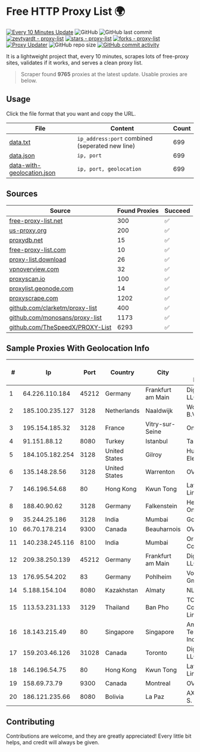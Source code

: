 
# Free HTTP Proxy List 🌍

[![Every 10 Minutes Update](https://github.com/mertguvencli/http-proxy-list/actions/workflows/main.yml/badge.svg?branch=main)](https://github.com/mertguvencli/http-proxy-list/actions/workflows/main.yml)
![GitHub](https://img.shields.io/github/license/mertguvencli/http-proxy-list)
![GitHub last commit](https://img.shields.io/github/last-commit/mertguvencli/http-proxy-list)
[![zevtyardt - proxy-list](https://img.shields.io/static/v1?label=zevtyardt&message=proxy-list&color=blue&logo=github)](https://github.com/zevtyardt/proxy-list "Go to GitHub repo")
[![stars - proxy-list](https://img.shields.io/github/stars/zevtyardt/proxy-list?style=social)](https://github.com/zevtyardt/proxy-list)
[![forks - proxy-list](https://img.shields.io/github/forks/zevtyardt/proxy-list?style=social)](https://github.com/zevtyardt/proxy-list)
[![Proxy Updater](https://github.com/zevtyardt/proxy-list/workflows/Proxy%20Updater/badge.svg)](https://github.com/zevtyardt/proxy-list/actions?query=workflow:"Proxy+Updater")
![GitHub repo size](https://img.shields.io/github/repo-size/zevtyardt/proxy-list)
[![GitHub commit activity](https://img.shields.io/github/commit-activity/m/zevtyardt/proxy-list?logo=commits)](https://github.com/zevtyardt/proxy-list/commits/main)

It is a lightweight project that, every 10 minutes, scrapes lots of free-proxy sites, validates if it works, and serves a clean proxy list.

> Scraper found **9765** proxies at the latest update. Usable proxies are below.

## Usage

Click the file format that you want and copy the URL.

|File|Content|Count|
|----|-------|-----|
|[data.txt](https://raw.githubusercontent.com/mertguvencli/http-proxy-list/main/proxy-list/data.txt)|`ip_address:port` combined (seperated new line)|699|
|[data.json](https://raw.githubusercontent.com/mertguvencli/http-proxy-list/main/proxy-list/data.json)|`ip, port`|699|
|[data-with-geolocation.json](https://raw.githubusercontent.com/mertguvencli/http-proxy-list/main/proxy-list/data-with-geolocation.json)|`ip, port, geolocation`|699|

## Sources

|Source|Found Proxies|Succeed|
|------|-------------|-------|
|[free-proxy-list.net](https://free-proxy-list.net)|300|✅|
|[us-proxy.org](https://www.us-proxy.org)|200|✅|
|[proxydb.net](http://proxydb.net)|15|✅|
|[free-proxy-list.com](https://free-proxy-list.com/?page=&port=&type%5B%5D=http&type%5B%5D=https&up_time=0&search=Search)|10|✅|
|[proxy-list.download](https://www.proxy-list.download/HTTP)|26|✅|
|[vpnoverview.com](https://vpnoverview.com/privacy/anonymous-browsing/free-proxy-servers)|32|✅|
|[proxyscan.io](https://www.proxyscan.io)|100|✅|
|[proxylist.geonode.com](https://proxylist.geonode.com/api/proxy-list?limit=300&page=1&sort_by=lastChecked&sort_type=desc&protocols=http,https)|14|✅|
|[proxyscrape.com](https://api.proxyscrape.com/v2/?request=displayproxies&protocol=http&timeout=10000&country=all&ssl=all&anonymity=all)|1202|✅|
|[github.com/clarketm/proxy-list](https://raw.githubusercontent.com/clarketm/proxy-list/master/proxy-list-raw.txt)|400|✅|
|[github.com/monosans/proxy-list](https://raw.githubusercontent.com/monosans/proxy-list/main/proxies/http.txt)|1173|✅|
|[github.com/TheSpeedX/PROXY-List](https://raw.githubusercontent.com/TheSpeedX/PROXY-List/master/http.txt)|6293|✅|


## Sample Proxies With Geolocation Info

|#|Ip|Port|Country|City|Internet Service Provider|
|-|--|----|-------|----|-------------------------|
|1|64.226.110.184|45212|Germany|Frankfurt am Main|DigitalOcean, LLC|
|2|185.100.235.127|3128|Netherlands|Naaldwijk|WorldStream B.V.|
|3|195.154.185.32|3128|France|Vitry-sur-Seine|Online S.A.S.|
|4|91.151.88.12|8080|Turkey|Istanbul|Talha Bogaz|
|5|184.105.182.254|3128|United States|Gilroy|Hurricane Electric LLC|
|6|135.148.28.56|3128|United States|Warrenton|OVH US LLC|
|7|146.196.54.68|80|Hong Kong|Kwun Tong|Layerstack Limited|
|8|188.40.90.62|3128|Germany|Falkenstein|Hetzner Online GmbH|
|9|35.244.25.186|3128|India|Mumbai|Google LLC|
|10|66.70.178.214|9300|Canada|Beauharnois|OVH SAS|
|11|140.238.245.116|8100|India|Mumbai|Oracle Corporation|
|12|209.38.250.139|45212|Germany|Frankfurt am Main|DigitalOcean, LLC|
|13|176.95.54.202|83|Germany|Pohlheim|Vodafone GmbH|
|14|5.188.154.104|8080|Kazakhstan|Almaty|NLS|
|15|113.53.231.133|3129|Thailand|Ban Pho|TOT Public Company Limited|
|16|18.143.215.49|80|Singapore|Singapore|Amazon Technologies Inc.|
|17|159.203.46.126|31028|Canada|Toronto|DigitalOcean, LLC|
|18|146.196.54.75|80|Hong Kong|Kwun Tong|Layerstack Limited|
|19|158.69.73.79|9300|Canada|Montreal|OVH SAS|
|20|186.121.235.66|8080|Bolivia|La Paz|AXS Bolivia S. A.|



## Contributing

Contributions are welcome, and they are greatly appreciated! Every
little bit helps, and credit will always be given.

